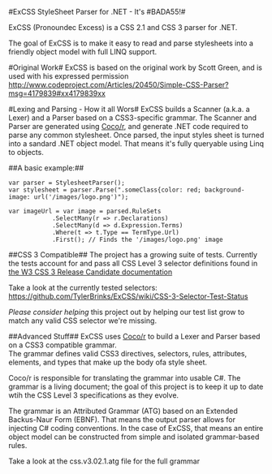 #ExCSS StyleSheet Parser for .NET - It's \#BADA55!#

ExCSS (Pronoundec Excess) is a CSS 2.1 and CSS 3 parser for .NET.

The goal of ExCSS is to make it easy to read and parse stylesheets into a friendly object model with full LINQ support.

#Original Work#
ExCSS is based on the original work by Scott Green, and is used with his expressed permission
http://www.codeproject.com/Articles/20450/Simple-CSS-Parser?msg=4179839#xx4179839xx

#Lexing and Parsing - How it all Wors#
ExCSS builds a Scanner (a.k.a. a Lexer) and a Parser based on a CSS3-specific grammar.  The Scanner and Parser
are generated using [Coco/r](http://http://ssw.jku.at/Coco/), and generate .NET code required to parse any common
stylesheet.  Once parsed, the input styles sheet is turned into a sandard .NET object model.  That means it's
fully queryable using Linq to objects.

##A basic example:##

	var parser = StylesheetParser();
	var stylesheet = parser.Parse(".someClass{color: red; background-image: url('/images/logo.png')");
	
	var imageUrl = var image = parsed.RuleSets
                .SelectMany(r => r.Declarations)
                .SelectMany(d => d.Expression.Terms)
                .Where(t => t.Type == TermType.Url)
                .First(); // Finds the '/images/logo.png' image
				
##CSS 3 Compatible##
The project has a growing suite of tests.  Currently the tests account for and pass all CSS Level 3 selector definitions
found in [the W3 CSS 3 Release Candidate documentation](http://www.w3.org/TR/2001/CR-css3-selectors-20011113/)

Take a look at the currently tested selectors: https://github.com/TylerBrinks/ExCSS/wiki/CSS-3-Selector-Test-Status

*Please consider helping* this project out by helping our test list grow to match any valid CSS selector we're missing.

##Advanced Stuff##
ExCSS uses [Coco/r](http://http://ssw.jku.at/Coco/) to build a Lexer and Parser based on a CSS3 compatible grammar.  
The grammar defines valid CSS3 directives, selectors, rules, attributes, elements, and types that make up the body
ofa style sheet.

Coco/r is responsible for translating the grammar into usable C#.  The grammar is a living document; the goal of
this project is to keep it up to date wtih the CSS Level 3 specifications as they evolve.

The grammar is an Attributed Grammar (ATG) based on an Extended Backus-Naur Form (EBNF).  That means the output
parser allows for injecting C# coding conventions.  In the case of ExCSS, that means an entire object model can 
be constructed from simple and isolated grammar-based rules.

Take a look at the css.v3.02.1.atg file for the full grammar


